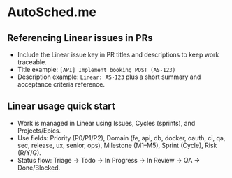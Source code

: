# AutoSched.me

## Referencing Linear issues in PRs

- Include the Linear issue key in PR titles and descriptions to keep work traceable.
- Title example: `[API] Implement booking POST (AS-123)`
- Description example: `Linear: AS-123` plus a short summary and acceptance criteria reference.

## Linear usage quick start

- Work is managed in Linear using Issues, Cycles (sprints), and Projects/Epics.
- Use fields: Priority (P0/P1/P2), Domain (fe, api, db, docker, oauth, ci, qa, sec, release, ux, senior, ops), Milestone (M1–M5), Sprint (Cycle), Risk (R/Y/G).
- Status flow: Triage → Todo → In Progress → In Review → QA → Done/Blocked.
